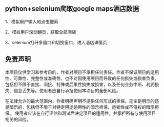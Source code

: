 ## python+selenium爬取google maps酒店数据

1、模拟用户输入和点击搜索

2、模拟用户滚动翻页，获取全部酒店

3、selenium打开多窗口和切换窗口，进入酒店详情页








## 免责声明
本项目仅供学习和参考目的，作者对项目不承担任何责任。作者不保证项目的适用性、可靠性、完整性或准确性，也不对因使用项目而导致的任何损失或损害负责，包括但不限于直接、间接、特殊或后果性损失或损害，以及任何业务中断、利润损失、信息丢失等。使用者应自行承担使用本项目的全部风险。

在法律允许的最大范围内，作者明确声明不提供任何形式的担保，无论是明示的还是暗示的，包括但不限于对特定用途适用性的暗示担保、适销性或不侵权的暗示担保。
使用者应该在自行评估和测试后决定项目的适用性，并承担所有与使用项目相关的风险。
